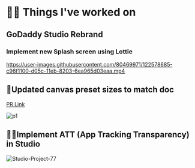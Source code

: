 # 👨‍🏭 Things I've worked on

## GoDaddy Studio Rebrand

### Implement new Splash screen using Lottie



https://user-images.githubusercontent.com/80469971/122578685-c96f1100-d05c-11eb-8203-6ea965d03eaa.mp4



## 📐Updated canvas preset sizes to match doc

[PR Link](https://github.com/gdcorp-mobile/Over-iOS/pull/158)

![p1](https://user-images.githubusercontent.com/80469971/197999983-3af1c9df-5098-4a91-9a92-23778f1493b3.jpg)



## 🕵️‍♂️Implement ATT (App Tracking Transparency) in Studio


![Studio-Project-77](https://user-images.githubusercontent.com/80469971/197998739-e25bf606-b6f7-429f-bc5e-6d433f6b4a1a.jpg)
